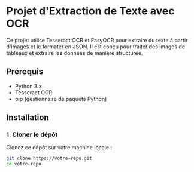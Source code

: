 # Projet d'Extraction de Texte avec OCR

Ce projet utilise Tesseract OCR et EasyOCR pour extraire du texte à partir d'images et le formater en JSON. Il est conçu pour traiter des images de tableaux et extraire les données de manière structurée.

## Prérequis

- Python 3.x
- Tesseract OCR
- pip (gestionnaire de paquets Python)

## Installation

### 1. Cloner le dépôt

Clonez ce dépôt sur votre machine locale :

```sh
git clone https://votre-repo.git
cd votre-repo
